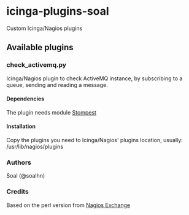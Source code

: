# icinga-plugins-soal

Custom Icinga/Nagios plugins

## Available plugins

### check_activemq.py

Icinga/Nagios plugin to check ActiveMQ instance, by subscribing
to a queue, sending and reading a message.

#### Dependencies

The plugin needs module [Stompest](http://nikipore.github.io/stompest/index.html)

#### Installation

Copy the plugins you need to Icinga/Nagios' plugins location, usually:
/usr/lib/nagios/plugins

### Authors
Soal (@soalhn)

### Credits
Based on the perl version from [Nagios Exchange](http://exchange.nagios.org/directory/Plugins/Java-Applications-and-Servers/check_activemq/details)

